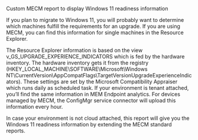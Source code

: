 Custom MECM  report to display Windows 11 readiness information

If you plan to migrate to Windows 11, you will probably want to determine which machines fulfill the requirements for an upgrade. If you are using MECM, you can find this information for single machines in the Resource Explorer.
 
The Resource Explorer information is based on the view v_GS_UPGRADE_EXPERIENCE_INDICATORS which is fed by the hardware inventory. The hardware inventory gets it from the registry (HKEY_LOCAL_MACHINE\SOFTWARE\Microsoft\Windows NT\CurrentVersion\AppCompatFlags\TargetVersionUpgradeExperienceIndicators). These settings are set by the Microsoft Compatibility Appraiser which runs daily as scheduled task.
If your environment is tenant attached, you’ll find the same information in MEM Endpoint analytics. For devices managed by MECM, the ConfigMgr service connector will upload this information every hour. 

In case your environment is not cloud attached, this report will give you the Windows 11 readiness information by extending the MECM standard reports. 



